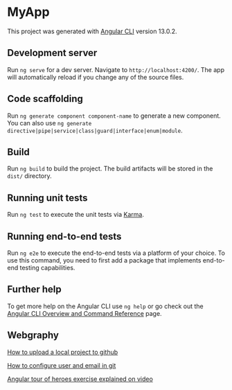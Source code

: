 # MyApp

This project was generated with [Angular CLI](https://github.com/angular/angular-cli) version 13.0.2.

## Development server

Run `ng serve` for a dev server. Navigate to `http://localhost:4200/`. The app will automatically reload if you change any of the source files.

## Code scaffolding

Run `ng generate component component-name` to generate a new component. You can also use `ng generate directive|pipe|service|class|guard|interface|enum|module`.

## Build

Run `ng build` to build the project. The build artifacts will be stored in the `dist/` directory.

## Running unit tests

Run `ng test` to execute the unit tests via [Karma](https://karma-runner.github.io).

## Running end-to-end tests

Run `ng e2e` to execute the end-to-end tests via a platform of your choice. To use this command, you need to first add a package that implements end-to-end testing capabilities.

## Further help

To get more help on the Angular CLI use `ng help` or go check out the [Angular CLI Overview and Command Reference](https://angular.io/cli) page.

## Webgraphy

[How to upload a local project to github](https://javadesde0.com/deploy-subida-de-una-aplicacion-de-angular-a-github-pages-de-forma-totalmente-gratuita/)

[How to configure user and email in git](https://git-scm.com/book/es/v2/Inicio---Sobre-el-Control-de-Versiones-Configurando-Git-por-primera-vez)

[Angular tour of heroes exercise explained on video](https://www.youtube.com/watch?v=Zca69OB2b0U&ab_channel=developer.school)
